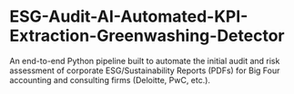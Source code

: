 # ESG-Audit-AI-Automated-KPI-Extraction-Greenwashing-Detector
An end-to-end Python pipeline built to automate the initial audit and risk assessment of corporate ESG/Sustainability Reports (PDFs) for Big Four accounting and consulting firms (Deloitte, PwC, etc.).
